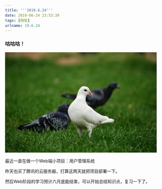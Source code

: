 ```yaml
---
title: '''2019.6.24'''
date: 2019-06-24 23:53:39
tags: [随笔]
urlname: 19.6.24
---
```



### 咕咕咕！
![title](https://raw.githubusercontent.com/zero6996/GitNote-images/master/GitNote/2019/06/24/gugugu-1561391154795.jpg)

<!--more-->



最近一直在做一个Web端小项目：用户管理系统

昨天也买了腾讯的云服务器，打算这两天就把项目部署一下。

然后Web阶段的学习预计六月底能结束，可以开始总结知识点，复习一下了。